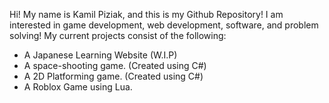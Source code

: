 Hi! My name is Kamil Piziak, and this is my Github Repository! I am interested in game development, web development, software, and problem solving!
My current projects consist of the following:
- A Japanese Learning Website (W.I.P)
- A space-shooting game. (Created using C#)
- A 2D Platforming game. (Created using C#)
- A Roblox Game using Lua.
